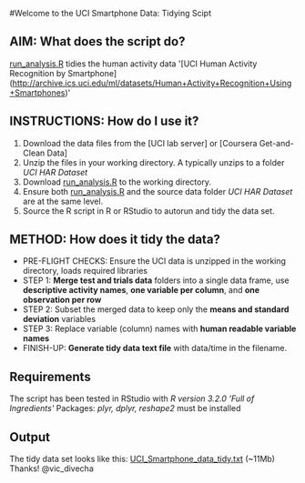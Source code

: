 #Welcome to the UCI Smartphone Data: Tidying Scipt

## AIM: What does the script do?
[run_analysis.R](run_analysis.R) tidies the human activity data '[UCI Human Activity Recognition by Smartphone] 
(http://archive.ics.uci.edu/ml/datasets/Human+Activity+Recognition+Using+Smartphones)'

## INSTRUCTIONS: How do I use it?
1. Download the data files from the [UCI lab server] or [Coursera Get-and-Clean Data] 
2. Unzip the files in your working directory. A typically unzips to a folder *UCI HAR Dataset*
3. Download [run_analysis.R](run_analysis.R) to the working directory.
4. Ensure both [run_analysis.R](run_analysis.R) and the source data folder *UCI HAR Dataset* are at the same level.
5. Source the R script in R or RStudio to autorun and tidy the data set.  

## METHOD: How does it tidy the data?
- PRE-FLIGHT CHECKS: Ensure the UCI data is unzipped in the working directory, loads required libraries
- STEP 1: **Merge test and trials data** folders into a single data frame, use **descriptive activity names**, **one variable per column**, and **one observation per row**
- STEP 2: Subset the merged data to keep only the **means and standard deviation** variables
- STEP 3: Replace variable (column) names with **human readable variable names**
- FINISH-UP: **Generate tidy data text file** with data/time in the filename.  


## Requirements
The script has been tested in RStudio with *R version 3.2.0 'Full of Ingredients'*
Packages: *plyr, dplyr, reshape2* must be installed

## Output
The tidy data set looks like this: [UCI_Smartphone_data_tidy.txt](UCI_Smartphone_data_tidy.txt) (~11Mb)
Thanks!
@vic_divecha
